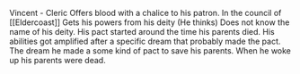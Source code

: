 Vincent - Cleric
Offers blood with a chalice to his patron.
In the council of [[Eldercoast]]
Gets his powers from his deity (He thinks)
Does not know the name of his deity.
His pact started around the time his parents died.
His abilities got amplified after a specific dream that probably made the pact.
The dream he made a some kind of pact to save his parents. When he woke up his parents were dead.
